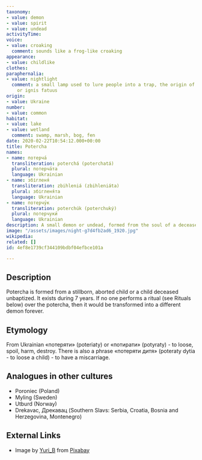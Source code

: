 ```yaml
---
taxonomy:
- value: demon
- value: spirit
- value: undead
activityTime: 
voice:
- value: croaking
  comment: sounds like a frog-like croaking
appearance:
- value: childlike
clothes: 
paraphernalia:
- value: nightlight
  comment: a small lamp used to lure people into a trap, the origin of will-o'-the-wisp
    or ignis fatuus
origin:
- value: Ukraine
number:
- value: common
habitat:
- value: lake
- value: wetland
  comment: swamp, marsh, bog, fen
date: 2020-02-22T10:54:12.000+00:00
title: Potercha
names:
- name: потерча́
  transliteration: poterchá (poterchatá)
  plural: потерча́та
  language: Ukrainian
- name: збігленя́
  transliteration: zbihleniá (zbihleniáta)
  plural: збігленя́та
  language: Ukrainian
- name: потерчу́к
  transliteration: poterchúk (poterchuký)
  plural: потерчуки́
  language: Ukrainian
description: A small demon or undead, formed from the soul of a deceased child
image: "/assets/images/night-g7d4fb2ad6_1920.jpg"
wikipedia: 
related: []
id: 4ef8e1739cf344109bdbf04efbce101a

---
```

## Description

Potercha is formed from a stillborn, aborted child or a child deceased unbaptized. It exists during 7 years. If no one performs a ritual (see Rituals below) over the potercha, then it would be transformed into a different demon forever.

## Etymology

From Ukrainian «потеряти» (poteriaty) or «потирати» (potyraty) - to loose, spoil, harm, destroy. There is also a phrase «потеряти дитя» (poteraty dytia - to loose a child) - to have a miscarriage.

## Analogues in other cultures

* Poroniec (Poland)
* Myling (Sweden)
* Utburd (Norway)
* Drekavac, Дрекавац (Southern Slavs: Serbia, Croatia, Bosnia and Herzegovina, Montenegro)

## External Links

* Image by <a href="https://pixabay.com/users/yuri_b-2216431/?utm_source=link-attribution&amp;utm_medium=referral&amp;utm_campaign=image&amp;utm_content=3078326">Yuri_B</a> from <a href="https://pixabay.com/?utm_source=link-attribution&amp;utm_medium=referral&amp;utm_campaign=image&amp;utm_content=3078326">Pixabay</a>
